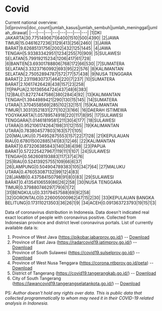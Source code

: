 # Covid
Current national overview:
|id|provinsi|doc_count|jumlah_kasus|jumlah_sembuh|jumlah_meninggal|jumlah_dirawat|
|---|---|---|---|---|---|---|---|
|1|DKI JAKARTA|30.7751490671|6400|1510|500|4390|
|2|JAWA TIMUR|15.0461627236|3129|413|256|2460|
|3|JAWA BARAT|9.62685131756|2002|432|125|1445|
|4|JAWA TENGAH|5.93383342951|1234|255|70|909|
|5|SULAWESI SELATAN|5.79919215234|1206|417|61|728|
|6|BANTEN|3.69301788806|768|172|66|530|
|7|SUMATERA SELATAN|3.33237160992|693|95|22|576|
|8|KALIMANTAN SELATAN|2.75052894787|572|77|57|438|
|9|NUSA TENGGARA BARAT|2.23119830737|464|220|7|237|
|10|SUMATERA BARAT|2.10617426428|438|157|23|258|
|11|PAPUA|2.10136564724|437|48|6|383|
|12|BALI|1.82727447586|380|284|4|92|
|13|KALIMANTAN TENGAH|1.3944989421|290|130|15|145|
|14|SUMATERA UTARA|1.3704558569|285|102|32|151|
|15|KALIMANTAN TIMUR|1.30313521831|271|102|3|166|
|16|DAERAH ISTIMEWA YOGYAKARTA|1.05789574918|220|117|8|95|
|17|SULAWESI TENGGARA|1.01461819581|211|30|4|177|
|18|SULAWESI UTARA|0.952106174264|198|31|12|155|
|19|KALIMANTAN UTARA|0.783804577803|163|57|1|105|
|20|MALUKU|0.754952875553|157|22|7|128|
|21|KEPULAUAN RIAU|0.678015002885|141|83|12|46|
|22|KALIMANTAN BARAT|0.673206385843|140|38|4|98|
|23|PAPUA BARAT|0.572225427967|119|11|1|107|
|24|SULAWESI TENGAH|0.562608193883|117|37|4|76|
|25|RIAU|0.52413925755|109|66|6|37|
|26|LAMPUNG|0.504904789383|105|34|7|64|
|27|MALUKU UTARA|0.476053087132|99|12|4|83|
|28|JAMBI|0.437584150798|91|8|0|83|
|29|SULAWESI BARAT|0.41354106559|86|26|2|58|
|30|NUSA TENGGARA TIMUR|0.379880746297|79|6|1|72|
|31|BENGKULU|0.33179457588|69|9|2|58|
|32|GORONTALO|0.226005000962|47|15|2|30|
|33|KEPULAUAN BANGKA BELITUNG|0.173110213503|36|26|1|9|
|34|ACEH|0.091363723793|19|15|1|3|

Data of coronavirus distribution in Indonesia. Data doesn't indicated real exact location of people with coronavirus positive. Collected from Indonesian province and district level coronavirus portals. List of currently available data is:
1. Province of West Java (https://pikobar.jabarprov.go.id/) -- [Download](https://www.dropbox.com/s/alg0zp60fylq6cn/covid_jabar.csv?dl=0)
2. Province of East Java (https://radarcovid19.jatimprov.go.id/) -- [Download](https://www.dropbox.com/sh/e7vtgcnl4ckbvr4/AADo9UMRDZvrhHn66qTHZOvNa?dl=0)
3. Province of South Sulawesi (https://covid19.sulselprov.go.id/) -- [Download](https://www.dropbox.com/s/z5ek23lwcztj7z7/covid_sulsel.csv?dl=0)
4. Province of West Nusa Tenggara (https://corona.ntbprov.go.id/peta) -- [Download](https://www.dropbox.com/s/4p2k93n42xx0c00/covid_ntb.csv?dl=0)
5. District of Tangerang (https://covid19.tangerangkab.go.id/) -- [Download](https://www.dropbox.com/sh/yxovyy6sy5bnz4p/AACZzVHinisKmz8oQWyQJ3nua?dl=0)
6. City of South Tangerang (https://lawancovid19.tangerangselatankota.go.id/) -- [Download](https://www.dropbox.com/s/zlvxo4ivswdzmle/covid_tangsel.csv?dl=0)

PS: *Author doesn't hold any rights over data. This is public data that collected programmatically to whom may need it in their COVID-19 related analysis in Indonesia.*

